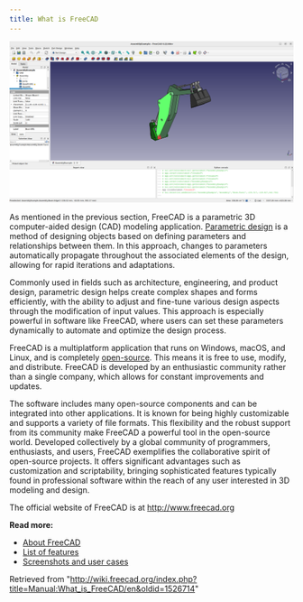 ```yaml
---
title: What is FreeCAD
---
```


![](/src/assets/images/FreeCAD_022_example.png)

As mentioned in the previous section, FreeCAD is a parametric 3D computer-aided design (CAD) modeling application. [Parametric design](https://en.wikipedia.org/wiki/Parametric_design) is a method of designing objects based on defining parameters and relationships between them. In this approach, changes to parameters automatically propagate throughout the associated elements of the design, allowing for rapid iterations and adaptations.

Commonly used in fields such as architecture, engineering, and product design, parametric design helps create complex shapes and forms efficiently, with the ability to adjust and fine-tune various design aspects through the modification of input values. This approach is especially powerful in software like FreeCAD, where users can set these parameters dynamically to automate and optimize the design process.

FreeCAD is a multiplatform application that runs on Windows, macOS, and Linux, and is completely [open-source](https://en.wikipedia.org/wiki/Open_source). This means it is free to use, modify, and distribute. FreeCAD is developed by an enthusiastic community rather than a single company, which allows for constant improvements and updates.

The software includes many open-source components and can be integrated into other applications. It is known for being highly customizable and supports a variety of file formats. This flexibility and the robust support from its community make FreeCAD a powerful tool in the open-source world. Developed collectively by a global community of programmers, enthusiasts, and users, FreeCAD exemplifies the collaborative spirit of open-source projects. It offers significant advantages such as customization and scriptability, bringing sophisticated features typically found in professional software within the reach of any user interested in 3D modeling and design.

The official website of FreeCAD is at <http://www.freecad.org>

**Read more:**

- [About FreeCAD](/About_FreeCAD "About FreeCAD")
- [List of features](/Feature_list "Feature list")
- [Screenshots and user cases](https://forum.freecad.org/viewforum.php?f=24)

Retrieved from "<http://wiki.freecad.org/index.php?title=Manual:What_is_FreeCAD/en&oldid=1526714>"
